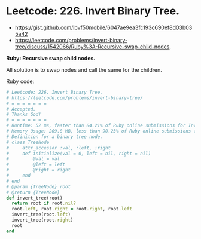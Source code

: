 # Leetcode: 226. Invert Binary Tree.

- https://gist.github.com/lbvf50mobile/6047ae9ea3fc193c690ef8d03b035a42
- https://leetcode.com/problems/invert-binary-tree/discuss/1542066/Ruby%3A-Recursive-swap-child-nodes.

**Ruby: Recursive swap child nodes.**

All solution is to swap nodes and call the same for the children.

Ruby code:
```Ruby
# Leetcode: 226. Invert Binary Tree.
# https://leetcode.com/problems/invert-binary-tree/
# = = = = = = =
# Accepted.
# Thanks God!
# = = = = = = =
# Runtime: 52 ms, faster than 84.21% of Ruby online submissions for Invert Binary Tree.
# Memory Usage: 209.8 MB, less than 90.23% of Ruby online submissions for Invert Binary Tree.
# Definition for a binary tree node.
# class TreeNode
#     attr_accessor :val, :left, :right
#     def initialize(val = 0, left = nil, right = nil)
#         @val = val
#         @left = left
#         @right = right
#     end
# end
# @param {TreeNode} root
# @return {TreeNode}
def invert_tree(root)
  return root if root.nil?
  root.left, root.right = root.right, root.left
  invert_tree(root.left)
  invert_tree(root.right)
  root
end
```
